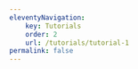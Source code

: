 ```yaml
---
eleventyNavigation:
    key: Tutorials
    order: 2
    url: /tutorials/tutorial-1
permalink: false
---
```

